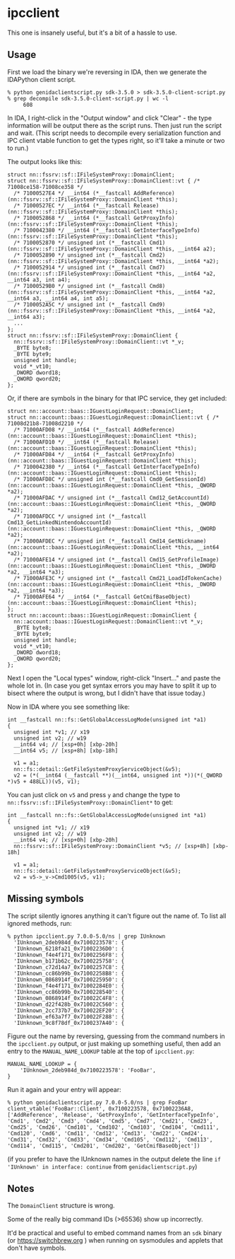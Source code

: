 # ipcclient

This one is insanely useful, but it's a bit of a hassle to use.

## Usage

First we load the binary we're reversing in IDA, then we generate the IDAPython client script.

```
% python genidaclientscript.py sdk-3.5.0 > sdk-3.5.0-client-script.py
% grep decompile sdk-3.5.0-client-script.py | wc -l
     608
```

In IDA, I right-click in the "Output window" and click "Clear" - the type information will be output there as the script runs. Then just run the script and wait. (This script needs to decompile every serialization function and IPC client vtable function to get the types right, so it'll take a minute or two to run.)

The output looks like this:

```
struct nn::fssrv::sf::IFileSystemProxy::DomainClient;
struct nn::fssrv::sf::IFileSystemProxy::DomainClient::vt { /* 71008ce158-71008ce358 */
  /* 71000527E4 */ __int64 (*__fastcall AddReference)(nn::fssrv::sf::IFileSystemProxy::DomainClient *this);
  /* 71000527EC */ __int64 (*__fastcall Release)(nn::fssrv::sf::IFileSystemProxy::DomainClient *this);
  /* 7100052868 */ __int64 (*__fastcall GetProxyInfo)(nn::fssrv::sf::IFileSystemProxy::DomainClient *this);
  /* 7100042380 */ __int64 (*__fastcall GetInterfaceTypeInfo)(nn::fssrv::sf::IFileSystemProxy::DomainClient *this);
  /* 7100052870 */ unsigned int (*__fastcall Cmd1)(nn::fssrv::sf::IFileSystemProxy::DomainClient *this, __int64 a2);
  /* 7100052890 */ unsigned int (*__fastcall Cmd2)(nn::fssrv::sf::IFileSystemProxy::DomainClient *this, __int64 *a2);
  /* 7100052914 */ unsigned int (*__fastcall Cmd7)(nn::fssrv::sf::IFileSystemProxy::DomainClient *this, __int64 *a2, __int64 a3, int a4);
  /* 71000529B0 */ unsigned int (*__fastcall Cmd8)(nn::fssrv::sf::IFileSystemProxy::DomainClient *this, __int64 *a2, __int64 a3, __int64 a4, int a5);
  /* 7100052A5C */ unsigned int (*__fastcall Cmd9)(nn::fssrv::sf::IFileSystemProxy::DomainClient *this, __int64 *a2, __int64 a3);
  ...
};
struct nn::fssrv::sf::IFileSystemProxy::DomainClient {
  nn::fssrv::sf::IFileSystemProxy::DomainClient::vt *_v;
  _BYTE byte8;
  _BYTE byte9;
  unsigned int handle;
  void *_vt10;
  _DWORD dword18;
  _QWORD qword20;
};
```

Or, if there are symbols in the binary for that IPC service, they get included:

```
struct nn::account::baas::IGuestLoginRequest::DomainClient;
struct nn::account::baas::IGuestLoginRequest::DomainClient::vt { /* 71008d21b8-71008d2210 */
  /* 71000AFD08 */ __int64 (*__fastcall AddReference)(nn::account::baas::IGuestLoginRequest::DomainClient *this);
  /* 71000AFD10 */ __int64 (*__fastcall Release)(nn::account::baas::IGuestLoginRequest::DomainClient *this);
  /* 71000AFD84 */ __int64 (*__fastcall GetProxyInfo)(nn::account::baas::IGuestLoginRequest::DomainClient *this);
  /* 7100042380 */ __int64 (*__fastcall GetInterfaceTypeInfo)(nn::account::baas::IGuestLoginRequest::DomainClient *this);
  /* 71000AFD8C */ unsigned int (*__fastcall Cmd0_GetSessionId)(nn::account::baas::IGuestLoginRequest::DomainClient *this, _QWORD *a2);
  /* 71000AFDAC */ unsigned int (*__fastcall Cmd12_GetAccountId)(nn::account::baas::IGuestLoginRequest::DomainClient *this, _QWORD *a2);
  /* 71000AFDCC */ unsigned int (*__fastcall Cmd13_GetLinkedNintendoAccountId)(nn::account::baas::IGuestLoginRequest::DomainClient *this, _QWORD *a2);
  /* 71000AFDEC */ unsigned int (*__fastcall Cmd14_GetNickname)(nn::account::baas::IGuestLoginRequest::DomainClient *this, __int64 *a2);
  /* 71000AFE14 */ unsigned int (*__fastcall Cmd15_GetProfileImage)(nn::account::baas::IGuestLoginRequest::DomainClient *this, _DWORD *a2, __int64 *a3);
  /* 71000AFE3C */ unsigned int (*__fastcall Cmd21_LoadIdTokenCache)(nn::account::baas::IGuestLoginRequest::DomainClient *this, _DWORD *a2, __int64 *a3);
  /* 71000AFE64 */ __int64 (*__fastcall GetCmifBaseObject)(nn::account::baas::IGuestLoginRequest::DomainClient *this);
};
struct nn::account::baas::IGuestLoginRequest::DomainClient {
  nn::account::baas::IGuestLoginRequest::DomainClient::vt *_v;
  _BYTE byte8;
  _BYTE byte9;
  unsigned int handle;
  void *_vt10;
  _DWORD dword18;
  _QWORD qword20;
};
```

Next I open the "Local types" window, right-click "Insert..." and paste the whole lot in. (In case you get syntax errors you may have to split it up to bisect where the output is wrong, but I didn't have that issue today.)

Now in IDA where you see something like:

```
int __fastcall nn::fs::GetGlobalAccessLogMode(unsigned int *a1)
{
  unsigned int *v1; // x19
  unsigned int v2; // w19
  __int64 v4; // [xsp+0h] [xbp-20h]
  __int64 v5; // [xsp+8h] [xbp-18h]

  v1 = a1;
  nn::fs::detail::GetFileSystemProxyServiceObject(&v5);
  v2 = (*(__int64 (__fastcall **)(__int64, unsigned int *))(*(_QWORD *)v5 + 488LL))(v5, v1);
```

You can just click on `v5` and press `y` and change the type to `nn::fssrv::sf::IFileSystemProxy::DomainClient*` to get:

```
int __fastcall nn::fs::GetGlobalAccessLogMode(unsigned int *a1)
{
  unsigned int *v1; // x19
  unsigned int v2; // w19
  __int64 v4; // [xsp+0h] [xbp-20h]
  nn::fssrv::sf::IFileSystemProxy::DomainClient *v5; // [xsp+8h] [xbp-18h]

  v1 = a1;
  nn::fs::detail::GetFileSystemProxyServiceObject(&v5);
  v2 = v5->_v->Cmd1005(v5, v1);
```

## Missing symbols

The script silently ignores anything it can't figure out the name of. To list all ignored methods, run:

```
% python ipcclient.py 7.0.0-5.0/ns | grep IUnknown
  'IUnknown_2deb984d_0x7100223578': {
  'IUnknown_6218fa21_0x71002236D0': {
  'IUnknown_f4e4f171_0x71002256F8': {
  'IUnknown_b171b62c_0x7100225758': {
  'IUnknown_c72d14a7_0x71002257C8': {
  'IUnknown_cc86b99b_0x71002258B8': {
  'IUnknown_0868914f_0x7100225950': {
  'IUnknown_f4e4f171_0x71002284E0': {
  'IUnknown_cc86b99b_0x7100228540': {
  'IUnknown_0868914f_0x710022C4F8': {
  'IUnknown_d22f428b_0x710022C560': {
  'IUnknown_2cc737b7_0x710022EF20': {
  'IUnknown_ef63a7f7_0x710022F288': {
  'IUnknown_9c8f78df_0x7100237A40': {
```

Figure out the name by reversing, guessing from the command numbers in the `ipcclient.py` output, or just making up something useful, then add an entry to the `MANUAL_NAME_LOOKUP` table at the top of `ipcclient.py`:

```
MANUAL_NAME_LOOKUP = {
	'IUnknown_2deb984d_0x7100223578': 'FooBar',
}
```

Run it again and your entry will appear:

```
% python genidaclientscript.py 7.0.0-5.0/ns | grep FooBar
client_vtable('FooBar::Client', 0x7100223578, 0x71002236A8, ['AddReference', 'Release', 'GetProxyInfo', 'GetInterfaceTypeInfo', 'Cmd1', 'Cmd2', 'Cmd3', 'Cmd4', 'Cmd5', 'Cmd7', 'Cmd21', 'Cmd23', 'Cmd25', 'Cmd26', 'Cmd101', 'Cmd102', 'Cmd103', 'Cmd104', 'Cmd111', 'Cmd120', 'Cmd6', 'Cmd11', 'Cmd12', 'Cmd13', 'Cmd22', 'Cmd24', 'Cmd31', 'Cmd32', 'Cmd33', 'Cmd34', 'Cmd105', 'Cmd112', 'Cmd113', 'Cmd114', 'Cmd115', 'Cmd201', 'Cmd202', 'GetCmifBaseObject'])
```

(if you prefer to have the IUnknown names in the output delete the line `if 'IUnknown' in interface: continue` from `genidaclientscript.py`)

## Notes

The `DomainClient` structure is wrong.

Some of the really big command IDs (>65536) show up incorrectly.

It'd be practical and useful to embed command names from an `sdk` binary (or https://switchbrew.org ) when running on sysmodules and applets that don't have symbols.

